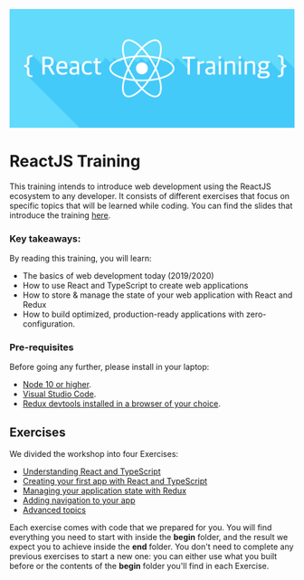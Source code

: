 ![](./logo.png)

# ReactJS Training

This training intends to introduce web development using the ReactJS ecosystem to any developer. It consists of different exercises that focus on specific topics that will be learned while coding. You can find the slides that introduce the training [here](https://docs.google.com/presentation/d/1iB-UDYZbJEOfXmJJ3kj-EklgE_rDcAo-eVZO7fFVcN8/edit#slide=id.g3ec7f0c99c_0_9).

### Key takeaways:

By reading this training, you will learn:

- The basics of web development today (2019/2020)
- How to use React and TypeScript to create web applications
- How to store & manage the state of your web application with React and Redux
- How to build optimized, production-ready applications with zero-configuration.

### Pre-requisites

Before going any further, please install in your laptop:

- [Node 10 or higher](https://nodejs.org/en/).
- [Visual Studio Code](https://code.visualstudio.com/).
- [Redux devtools installed in a browser of your choice](https://github.com/zalmoxisus/redux-devtools-extension#installation).

## Exercises

We divided the workshop into four Exercises:

- [Understanding React and TypeScript](./exercise-1)
- [Creating your first app with React and TypeScript](./exercise-2)
- [Managing your application state with Redux](./exercise-3)
- [Adding navigation to your app](./exercise-4)
- [Advanced topics](./exercise-5)

Each exercise comes with code that we prepared for you. You will find everything you need to start with inside the **begin** folder, and the result we expect you to achieve inside the **end** folder. You don't need to complete any previous exercises to start a new one: you can either use what you built before or the contents of the **begin** folder you'll find in each Exercise.
